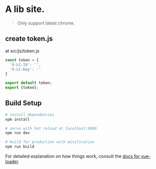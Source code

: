 # A lib site.

> Only support latest chrome.

## create token.js
at src/js/token.js
```javascript
const token = {
  'X-LC-Id': '',
  'X-LC-Key': ''
}

export default token;
export {token};
```

## Build Setup

``` bash
# install dependencies
npm install

# serve with hot reload at localhost:8080
npm run dev

# build for production with minification
npm run build
```

For detailed explanation on how things work, consult the [docs for vue-loader](http://vuejs.github.io/vue-loader).
